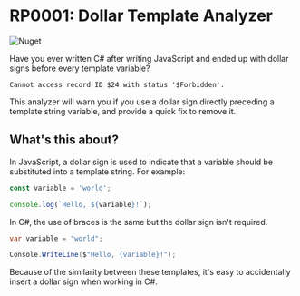 # RP0001: Dollar Template Analyzer

![Nuget](https://img.shields.io/nuget/v/rmp135.DollarTemplateAnalyzer)


Have you ever written C# after writing JavaScript and ended up with dollar signs before every template variable?

```
Cannot access record ID $24 with status '$Forbidden'.  
```

This analyzer will warn you if you use a dollar sign directly preceding a template string variable, and provide a quick fix to remove it.

## What's this about?

In JavaScript, a dollar sign is used to indicate that a variable should be substituted into a template string. For example:

```javascript
const variable = 'world';

console.log(`Hello, ${variable}!`);
```

In C#, the use of braces is the same but the dollar sign isn't required.

```csharp
var variable = "world";

Console.WriteLine($"Hello, {variable}!");
```

Because of the similarity between these templates, it's easy to accidentally insert a dollar sign when working in C#. 
